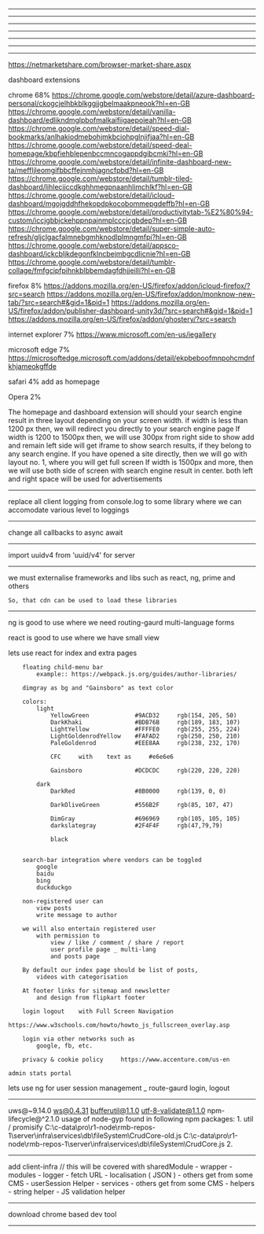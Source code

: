 


-------------------------------------------------



-------------------------------------------------



-------------------------------------------------



-------------------------------------------------



-------------------------------------------------



-------------------------------------------------



-------------------------------------------------


https://netmarketshare.com/browser-market-share.aspx


dashboard extensions

chrome		68%
	https://chrome.google.com/webstore/detail/azure-dashboard-personal/ckogcjelhbkblkggjjgbelmaakpneook?hl=en-GB
	https://chrome.google.com/webstore/detail/vanilla-dashboard/edlikndmglpbofmalkaifiigaepoieah?hl=en-GB
	https://chrome.google.com/webstore/detail/speed-dial-bookmarks/anlhakiodmebohjmkbciohpglnjifjaa?hl=en-GB
	https://chrome.google.com/webstore/detail/speed-deal-homepage/kbpfiehblepenbccmncogappdgibcmki?hl=en-GB
	https://chrome.google.com/webstore/detail/infinite-dashboard-new-ta/meffljleomgifbbcffejnmhjagncfpbd?hl=en-GB
	https://chrome.google.com/webstore/detail/tumblr-tiled-dashboard/lihlecjjccdkghhmegpnaanhlimchlkf?hl=en-GB
	https://chrome.google.com/webstore/detail/icloud-dashboard/mgojgddhfhekopdpkocobommepgdeffb?hl=en-GB
	https://chrome.google.com/webstore/detail/productivitytab-%E2%80%94-custom/iccjgbbjckehppnpajnmplcccjcgbdep?hl=en-GB
	https://chrome.google.com/webstore/detail/super-simple-auto-refresh/gljclgacfalmnebgmhknodlplmngmfpi?hl=en-GB
	https://chrome.google.com/webstore/detail/appsco-dashboard/ickcbljkdegonfklncbejmbgcdlicnie?hl=en-GB
	https://chrome.google.com/webstore/detail/tumblr-collage/fmfgcipfpihnkblbbemdagfdhjjeilli?hl=en-GB


firefox		8%
	https://addons.mozilla.org/en-US/firefox/addon/icloud-firefox/?src=search
	https://addons.mozilla.org/en-US/firefox/addon/monknow-new-tab/?src=search#&gid=1&pid=1
	https://addons.mozilla.org/en-US/firefox/addon/publisher-dashboard-unity3d/?src=search#&gid=1&pid=1
	https://addons.mozilla.org/en-US/firefox/addon/ghostery/?src=search


internet explorer	7%
	https://www.microsoft.com/en-us/iegallery

microsoft edge	7%
	https://microsoftedge.microsoft.com/addons/detail/ekpbeboofmnpohcmdnfkhjameokgffde

safari		4%
	add as homepage

Opera		2%

The homepage and dashboard extension will should your search engine result in three layout depending on your screen width. 
	if width is less than 1200 px then, we will redirect you directly to your search engine page
	If width is 1200 to 1500px then, we will use 300px from right side to show add and remain left side will get iframe to show search results, if they belong to any search engine. If you have opened a site directly, then we will go with layout no. 1, where you will get full screen
	If width is 1500px and more, then we will use both side of screen with search engine result in center. both left and right space will be used for advertisements
	
	

-------------------------------------------------

replace all client logging from console.log
	to some library where we can accomodate various level to loggings

-------------------------------------------------

change all callbacks to async await

-------------------------------------------------

import uuidv4 from 'uuid/v4' for server

-------------------------------------------------

we must externalise frameworks and libs	
	such as react, ng, prime and others

	So, that cdn can be used to load these libraries

-------------------------------------------------

ng is good to use where we need
	routing-gaurd
	multi-language
	forms

react is good to use where we have
	small view

lets use react for
	index and extra pages

		floating child-menu bar
			example:: https://webpack.js.org/guides/author-libraries/

		dimgray as bg and "Gainsboro" as text color

		colors:
			light
				YellowGreen				#9ACD32	 	rgb(154, 205, 50)
				DarkKhaki				#BDB76B		rgb(189, 183, 107)
				LightYellow				#FFFFE0		rgb(255, 255, 224)
				LightGoldenrodYellow 	#FAFAD2		rgb(250, 250, 210)
				PaleGoldenrod			#EEE8AA		rgb(238, 232, 170)

				CFC		with 	text as 	#e6e6e6

				Gainsboro				#DCDCDC		rgb(220, 220, 220)
			
			dark
				DarkRed					#8B0000		rgb(139, 0, 0)

				DarkOliveGreen			#556B2F		rgb(85, 107, 47)

				DimGray					#696969		rgb(105, 105, 105)
				darkslategray			#2F4F4F		rgb(47,79,79)

				black					


		search-bar integration where vendors can be toggled
			google
			baidu
			bing
			duckduckgo

		non-registered user can
			view posts
			write message to author

		we will also entertain registered user
			with permission to
				view / like / comment / share / report
				user profile page _ multi-lang
				and posts page

		By default our index page should be list of posts, 
			videos with categorisation

		At footer links for sitemap and newsletter
			and design from flipkart footer

		login logout	with Full Screen Navigation
			https://www.w3schools.com/howto/howto_js_fullscreen_overlay.asp

		login via other networks such as
			google, fb, etc.

		privacy & cookie policy		https://www.accenture.com/us-en
	
	admin stats portal

lets use ng for
	user session management _ route-gaurd
		login, logout
	

-------------------------------------------------

uws@~9.14.0
ws@0.4.31
bufferutil@1.1.0
utf-8-validate@1.1.0
npm-lifecycle@^2.1.0
usage of node-gyp found in following npm packages:
	1. util / promisify
		C:\c-data\pro\r1-node\rmb-repos-1\server\infra\services\db\fileSystem\CrudCore-old.js
		C:\c-data\pro\r1-node\rmb-repos-1\server\infra\services\db\fileSystem\CrudCore.js
	2. 

-------------------------------------------------

add client-infra // this will be covered with sharedModule
	- wrapper
		- modules
			- logger
			- fetch URL
			-	localisation ( JSON )
			- others get from some CMS
			- userSession Helper
		- services
			- others get from some CMS
		- helpers
			- string helper
			- JS validation helper

-------------------------------------------------

download chrome based dev tool

-------------------------------------------------

		
